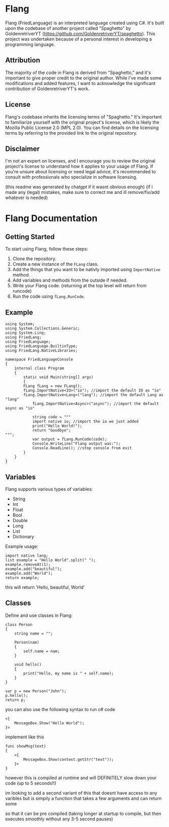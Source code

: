 # Flang
Flang (FriedLanguage) is an interpreted language created using C#. It's built upon the codebase of another project called "Spaghetto" by GoldenretriverYT (https://github.com/GoldenretriverYT/spaghetto). This project was undertaken because of a personal interest in developing a programming language. 

## Attribution
The majority of the code in Flang is derived from "Spaghetto," and it's important to give proper credit to the original author. While I've made some modifications and added features, I want to acknowledge the significant contribution of GoldenretriverYT's work.

## License
Flang's codebase inherits the licensing terms of "Spaghetto." It's important to familiarize yourself with the original project's license, which is likely the Mozilla Public License 2.0 (MPL 2.0). You can find details on the licensing terms by referring to the provided link to the original repository.

## Disclaimer
I'm not an expert on licenses, and I encourage you to review the original project's license to understand how it applies to your usage of Flang. If you're unsure about licensing or need legal advice, it's recommended to consult with professionals who specialize in software licensing.

(this readme was generated by chatgpt if it wasnt obvious enough)
(if i made any (legal) mistakes, make sure to correct me and ill remove/fix/add whatever is needed)


# Flang Documentation

## Getting Started

To start using Flang, follow these steps:

1. Clone the repository.
2. Create a new instance of the `FLang` class.
3. Add the things that you want to be nativly imported using `ImportNative` method.
4. Add variables and methods from the outside if needed.
5. Write your Flang code. (returning at the top level will return from runcode)
6. Run the code using `fLang.RunCode`.

## Example
```
using System;
using System.Collections.Generic;
using System.Linq;
using FriedLang;
using FriedLanguage;
using FriedLanguage.BuiltinType;
using FriedLang.NativeLibraries;

namespace FriedLanguageConsole
{
    internal class Program
    {
        static void Main(string[] args)
        {
	    FLang fLang = new FLang();
	    fLang.ImportNative<IO>("io"); //import the default IO as "io"
	    fLang.ImportNative<Lang>("lang"); //import the default Lang as "lang"
            fLang.ImportNative<Async>("async"); //import the default async as "io"

            string code = """
            import native io; //import the io we just added
            print("Hello World!");
            return "Goodbye";
""";
            var output = fLang.RunCode(code);
            Console.WriteLine("Flang output was:");
            Console.ReadLine(); //stop console from exit
        }
    }
}
```

## Variables

Flang supports various types of variables:

- String
- Int
- Float
- Bool
- Double
- Long
- List
- Dictionary

Example usage:

```flang
import native lang;
list example = "Hello World".split(" ");
example.removeAt(1);
example.add("beautiful");
example.add("World");
return example;
```
this will return 'Hello, beautiful, World'
## Classes
Define and use classes in Flang:

```
class Person
{
    string name = "";

    Person(nam)
    {
        self.name = nam;
    }

    void hello()
    {
        print("Hello, my name is " + self.name);
    }
}

var p = new Person("John");
p.hello();
return p;
```

you can also use the following syntax to run c# code 
```
<{
    MessageBox.Show("Hello World");
}>
```

implement like this
```
func showMsg(text)
{
    <{
        MessageBox.Show(context.getStr("text"));
    }>
}
```

however this is compiled at runtime and will DEFINITELY slow down your code (up to 5 seconds!!)

im looking to add a second variant of this that doesnt have access to any varibles but is simpily a function that takes a few arguments and can return some

so that it can be pre compiled
(taking longer at startup to compile, but then executes smoothly without any 3-5 second pauses)
